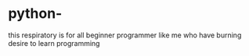 # python-
this respiratory is for all beginner programmer like me who have burning desire to learn programming 

